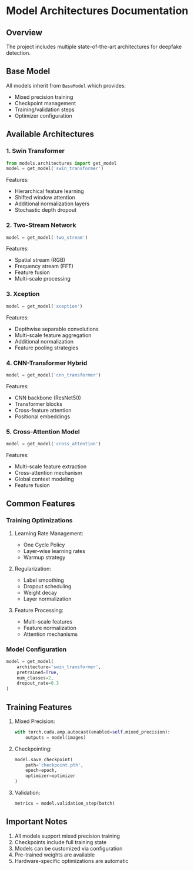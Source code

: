 # Model Architectures Documentation

## Overview

The project includes multiple state-of-the-art architectures for deepfake detection.

## Base Model

All models inherit from `BaseModel` which provides:

- Mixed precision training
- Checkpoint management
- Training/validation steps
- Optimizer configuration

## Available Architectures

### 1. Swin Transformer

```python
from models.architectures import get_model
model = get_model('swin_transformer')
```

Features:

- Hierarchical feature learning
- Shifted window attention
- Additional normalization layers
- Stochastic depth dropout

### 2. Two-Stream Network

```python
model = get_model('two_stream')
```

Features:

- Spatial stream (RGB)
- Frequency stream (FFT)
- Feature fusion
- Multi-scale processing

### 3. Xception

```python
model = get_model('xception')
```

Features:

- Depthwise separable convolutions
- Multi-scale feature aggregation
- Additional normalization
- Feature pooling strategies

### 4. CNN-Transformer Hybrid

```python
model = get_model('cnn_transformer')
```

Features:

- CNN backbone (ResNet50)
- Transformer blocks
- Cross-feature attention
- Positional embeddings

### 5. Cross-Attention Model

```python
model = get_model('cross_attention')
```

Features:

- Multi-scale feature extraction
- Cross-attention mechanism
- Global context modeling
- Feature fusion

## Common Features

### Training Optimizations

1. Learning Rate Management:

   - One Cycle Policy
   - Layer-wise learning rates
   - Warmup strategy

2. Regularization:

   - Label smoothing
   - Dropout scheduling
   - Weight decay
   - Layer normalization

3. Feature Processing:
   - Multi-scale features
   - Feature normalization
   - Attention mechanisms

### Model Configuration

```python
model = get_model(
    architecture='swin_transformer',
    pretrained=True,
    num_classes=2,
    dropout_rate=0.3
)
```

## Training Features

1. Mixed Precision:

   ```python
   with torch.cuda.amp.autocast(enabled=self.mixed_precision):
       outputs = model(images)
   ```

2. Checkpointing:

   ```python
   model.save_checkpoint(
       path='checkpoint.pth',
       epoch=epoch,
       optimizer=optimizer
   )
   ```

3. Validation:
   ```python
   metrics = model.validation_step(batch)
   ```

## Important Notes

1. All models support mixed precision training
2. Checkpoints include full training state
3. Models can be customized via configuration
4. Pre-trained weights are available
5. Hardware-specific optimizations are automatic
